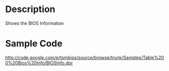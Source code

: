 # Description #
Shows the BIOS Information

# Sample Code #
http://code.google.com/p/tsmbios/source/browse/trunk/Samples/Table%200%20Bios%20Info/BIOSInfo.dpr